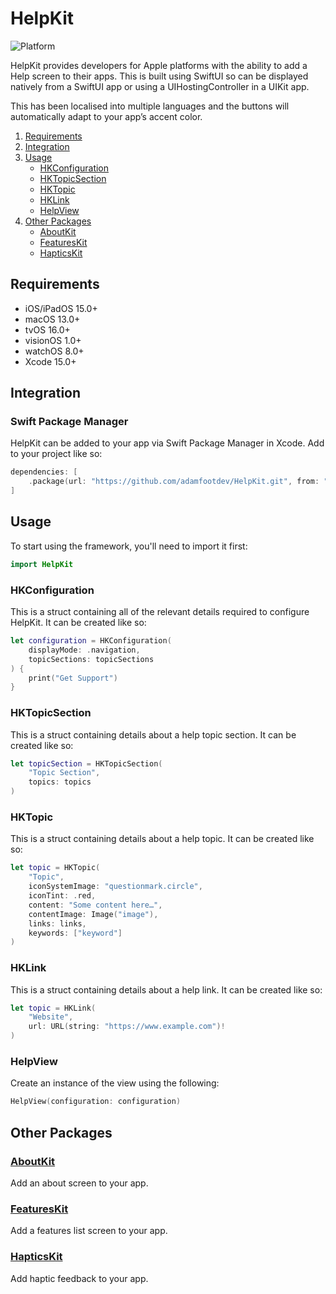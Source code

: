 # HelpKit

![Platform](https://img.shields.io/badge/platforms-iOS%2FiPadOS%2015.0%2B%20%7C%20macOS%2013.0%2B%20%7C%20tvOS%2015.0%2B%20%7C%20visionOS%201.0%2B%20%7C%20watchOS%208.0%2B-blue)

HelpKit provides developers for Apple platforms with the ability to add a Help screen to their apps. This is built using SwiftUI so can be displayed natively from a SwiftUI app or using a UIHostingController in a UIKit app.

This has been localised into multiple languages and the buttons will automatically adapt to your appʼs accent color.

1. [Requirements](#requirements)
2. [Integration](#integration)
3. [Usage](#usage)
    - [HKConfiguration](#hkconfiguration)
    - [HKTopicSection](#hktopicsection)
    - [HKTopic](#hktopic)
    - [HKLink](#hklink)
    - [HelpView](#helpview)
4. [Other Packages](#other-packages)
    - [AboutKit](https://github.com/adamfootdev/AboutKit)
    - [FeaturesKit](https://github.com/adamfootdev/FeaturesKit)
    - [HapticsKit](https://github.com/adamfootdev/HapticsKit)

## Requirements

- iOS/iPadOS 15.0+
- macOS 13.0+
- tvOS 16.0+
- visionOS 1.0+
- watchOS 8.0+
- Xcode 15.0+

## Integration

### Swift Package Manager

HelpKit can be added to your app via Swift Package Manager in Xcode. Add to your project like so:

```swift
dependencies: [
    .package(url: "https://github.com/adamfootdev/HelpKit.git", from: "1.0.0")
]
```

## Usage

To start using the framework, you'll need to import it first:

```swift
import HelpKit
```

### HKConfiguration

This is a struct containing all of the relevant details required to configure HelpKit. It can be created like so:

```swift
let configuration = HKConfiguration(
    displayMode: .navigation,
    topicSections: topicSections
) {
    print("Get Support")
}
```

### HKTopicSection

This is a struct containing details about a help topic section. It can be created like so:

```swift
let topicSection = HKTopicSection(
    "Topic Section",
    topics: topics
)
```

### HKTopic

This is a struct containing details about a help topic. It can be created like so:

```swift
let topic = HKTopic(
    "Topic",
    iconSystemImage: "questionmark.circle",
    iconTint: .red,
    content: "Some content here…",
    contentImage: Image("image"),
    links: links,
    keywords: ["keyword"]
)
```

### HKLink

This is a struct containing details about a help link. It can be created like so:

```swift
let topic = HKLink(
    "Website",
    url: URL(string: "https://www.example.com")!
)
```

### HelpView

Create an instance of the view using the following:

```swift
HelpView(configuration: configuration)
```

## Other Packages

### [AboutKit](https://github.com/adamfootdev/AboutKit)

Add an about screen to your app.

### [FeaturesKit](https://github.com/adamfootdev/FeaturesKit)

Add a features list screen to your app.

### [HapticsKit](https://github.com/adamfootdev/HapticsKit)

Add haptic feedback to your app.
